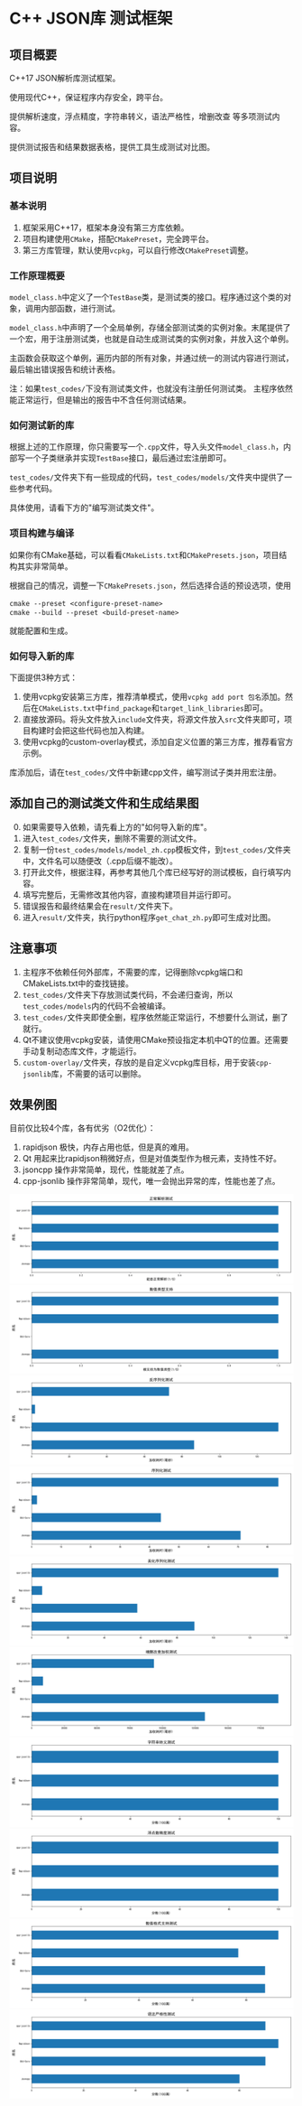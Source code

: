 # C++ JSON库 测试框架

## 项目概要
C++17 JSON解析库测试框架。

使用现代C++，保证程序内存安全，跨平台。

提供解析速度，浮点精度，字符串转义，语法严格性，增删改查 等多项测试内容。

提供测试报告和结果数据表格，提供工具生成测试对比图。

## 项目说明
### 基本说明
1. 框架采用C++17，框架本身没有第三方库依赖。
2. 项目构建使用`CMake`，搭配`CMakePreset`，完全跨平台。
3. 第三方库管理，默认使用`vcpkg`，可以自行修改`CMakePreset`调整。

### 工作原理概要
`model_class.h`中定义了一个`TestBase`类，是测试类的接口。程序通过这个类的对象，调用内部函数，进行测试。

`model_class.h`中声明了一个全局单例，存储全部测试类的实例对象。末尾提供了一个宏，用于注册测试类，也就是自动生成测试类的实例对象，并放入这个单例。

主函数会获取这个单例，遍历内部的所有对象，并通过统一的测试内容进行测试，最后输出错误报告和统计表格。

注：如果`test_codes/`下没有测试类文件，也就没有注册任何测试类。 主程序依然能正常运行，但是输出的报告中不含任何测试结果。

### 如何测试新的库
根据上述的工作原理，你只需要写一个`.cpp`文件，导入头文件`model_class.h`，内部写一个子类继承并实现`TestBase`接口，最后通过宏注册即可。

`test_codes/`文件夹下有一些现成的代码，`test_codes/models/`文件夹中提供了一些参考代码。

具体使用，请看下方的"编写测试类文件"。

### 项目构建与编译
如果你有CMake基础，可以看看`CMakeLists.txt`和`CMakePresets.json`，项目结构其实非常简单。

根据自己的情况，调整一下`CMakePresets.json`，然后选择合适的预设选项，使用
```shell
cmake --preset <configure-preset-name>
cmake --build --preset <build-preset-name>
```
就能配置和生成。


### 如何导入新的库
下面提供3种方式：
1. 使用vcpkg安装第三方库，推荐清单模式，使用`vcpkg add port 包名`添加。然后在`CMakeLists.txt`中`find_package`和`target_link_libraries`即可。
2. 直接放源码。将头文件放入`include`文件夹，将源文件放入`src`文件夹即可，项目构建时会把这些代码也加入构建。
3. 使用vcpkg的custom-overlay模式，添加自定义位置的第三方库，推荐看官方示例。

库添加后，请在`test_codes/`文件中新建cpp文件，编写测试子类并用宏注册。

## 添加自己的测试类文件和生成结果图

0. 如果需要导入依赖，请先看上方的"如何导入新的库"。
1. 进入`test_codes/`文件夹，删除不需要的测试文件。
2. 复制一份`test_codes/models/model_zh.cpp`模板文件，到`test_codes/`文件夹中，文件名可以随便改（.cpp后缀不能改）。
3. 打开此文件，根据注释，再参考其他几个库已经写好的测试模板，自行填写内容。
4. 填写完整后，无需修改其他内容，直接构建项目并运行即可。
5. 错误报告和最终结果会在`result/`文件夹下。
6. 进入`result/`文件夹，执行python程序`get_chat_zh.py`即可生成对比图。


## 注意事项
1. 主程序不依赖任何外部库，不需要的库，记得删除vcpkg端口和CMakeLists.txt中的查找链接。
2. `test_codes/`文件夹下存放测试类代码，不会递归查询，所以`test_codes/models`内的代码不会被编译。
3. `test_codes/`文件夹即使全删，程序依然能正常运行，不想要什么测试，删了就行。
4. Qt不建议使用vcpkg安装，请使用CMake预设指定本机中QT的位置。还需要手动复制动态库文件，才能运行。
5. `custom-overlay/`文件夹，存放的是自定义vcpkg库目标，用于安装`cpp-jsonlib`库，不需要的话可以删除。

## 效果例图
目前仅比较4个库，各有优劣（O2优化）：
1. rapidjson 极快，内存占用也低，但是真的难用。
2. Qt 用起来比rapidjson稍微好点，但是对值类型作为根元素，支持性不好。
3. jsoncpp 操作非常简单，现代，性能就差了点。
4. cpp-jsonlib 操作非常简单，现代，唯一会抛出异常的库，性能也差了点。 


![正常解析](result/example_images/正常解析测试.png)
![值类型支持](result/example_images/数值类型支持.png)
![反序列化](result/example_images/反序列化测试.png)
![序列化](result/example_images/序列化测试.png)
![序列化美化](result/example_images/美化序列化测试.png)
![增删改查](result/example_images/增删改查加权测试.png)
![字符串转义测试](result/example_images/字符串转义测试.png)
![浮点数精度测试](result/example_images/浮点数精度测试.png)
![数值格式支持测试](result/example_images/数值格式支持测试.png)
![语法严格性](result/example_images/语法严格性测试.png)
